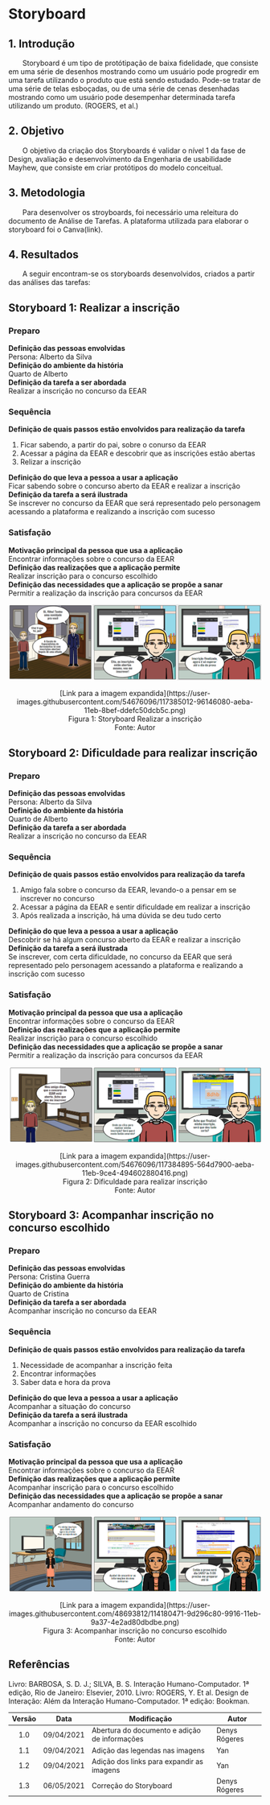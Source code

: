 # Storyboard
## 1. Introdução
&emsp;&emsp;Storyboard é um tipo de protótipação de baixa fidelidade, que consiste em uma série de desenhos mostrando como um usuário pode progredir em uma tarefa utilizando o produto que está sendo estudado. Pode-se tratar de uma série de telas esboçadas, ou de uma série de cenas desenhadas mostrando como um usuário pode desempenhar determinada tarefa utilizando um produto. (ROGERS, et al.)

## 2. Objetivo
&emsp;&emsp;O objetivo da criação dos Storyboards é validar o nível 1 da fase de Design, avaliação e desenvolvimento da Engenharia de usabilidade Mayhew, que consiste em criar protótipos do modelo conceitual.

## 3. Metodologia
&emsp;&emsp;Para desenvolver os stroyboards, foi necessário uma releitura do documento de Análise de Tarefas. A plataforma utilizada para elaborar o storyboard foi o Canva(link).


## 4. Resultados
&emsp;&emsp;A seguir encontram-se os storyboards desenvolvidos, criados a partir das análises das tarefas:
## Storyboard 1: Realizar a inscrição
### Preparo
<b>Definição das pessoas envolvidas</b><br>
Persona: Alberto da Silva<br>
<b>Definição do ambiente da história</b><br>
Quarto de Alberto<br>
<b>Definição da tarefa a ser abordada</b><br>
Realizar a inscrição no concurso da EEAR<br>

### Sequência
<b>Definição de quais passos estão envolvidos para realização da tarefa</b>
1. Ficar sabendo, a partir do pai, sobre o conurso da EEAR<br>
2. Acessar a página da EEAR e descobrir que as inscrições estão abertas<br>
3. Relizar a inscrição<br>

<b>Definição do que leva a pessoa a usar a aplicação</b><br>
Ficar sabendo sobre o concurso aberto da EEAR e realizar a inscrição<br>
<b>Definição da tarefa a será ilustrada</b><br>
Se inscrever no concurso da EEAR que será representado pelo personagem acessando a plataforma e realizando a inscrição com sucesso<br>

### Satisfação
<b>Motivação principal da pessoa que usa a aplicação</b><br>
Encontrar informações sobre o concurso da EEAR<br>
<b>Definição das realizações que a aplicação permite</b><br>
Realizar inscrição para o concurso escolhido<br>
<b>Definição das necessidades que a aplicação se propõe a sanar</b><br>
Permitir a realização da inscrição para concursos da EEAR<br>

![Storyboard-1](../../../assets/imagens/storyboard/Storyboard-1.png)
<center>[Link para a imagem expandida](https://user-images.githubusercontent.com/54676096/117385012-96146080-aeba-11eb-8bef-ddefc50dcb5c.png)</center>
<center>Figura 1: Storyboard Realizar a inscrição</center>
<center>Fonte: Autor</center>


## Storyboard 2: Dificuldade para realizar inscrição
### Preparo
<b>Definição das pessoas envolvidas</b><br>
Persona: Alberto da Silva<br>
<b>Definição do ambiente da história</b><br>
Quarto de Alberto<br>
<b>Definição da tarefa a ser abordada</b><br>
Realizar a inscrição no concurso da EEAR<br>

### Sequência
<b>Definição de quais passos estão envolvidos para realização da tarefa</b>
1. Amigo fala sobre o concurso da EEAR, levando-o a pensar em se inscrever no concurso<br>
2. Acessar a página da EEAR e sentir dificuldade em realizar a inscrição<br>
3. Após realizada a inscrição, há uma dúvida se deu tudo certo<br>

<b>Definição do que leva a pessoa a usar a aplicação</b><br>
Descobrir se há algum concurso aberto da EEAR e realizar a inscrição<br>
<b>Definição da tarefa a será ilustrada</b><br>
Se inscrever, com certa dificuldade, no concurso da EEAR que será representado pelo personagem acessando a plataforma e realizando a inscrição com sucesso<br>

### Satisfação
<b>Motivação principal da pessoa que usa a aplicação</b><br>
Encontrar informações sobre o concurso da EEAR<br>
<b>Definição das realizações que a aplicação permite</b><br>
Realizar inscrição para o concurso escolhido<br>
<b>Definição das necessidades que a aplicação se propõe a sanar</b><br>
Permitir a realização da inscrição para concursos da EEAR<br>

![Storyboard-2](../../../assets/imagens/storyboard/Storyboard-2.png)
<center>[Link para a imagem expandida](https://user-images.githubusercontent.com/54676096/117384895-564d7900-aeba-11eb-9ce4-494602880416.png)</center>
<center>Figura 2: Dificuldade para realizar inscrição</center>
<center>Fonte: Autor</center>

## Storyboard 3: Acompanhar inscrição no concurso escolhido
### Preparo
<b>Definição das pessoas envolvidas</b><br>
Persona: Cristina Guerra<br>
<b>Definição do ambiente da história</b><br>
Quarto de Cristina<br>
<b>Definição da tarefa a ser abordada</b><br>
Acompanhar inscrição no concurso da EEAR<br>

### Sequência
<b>Definição de quais passos estão envolvidos para realização da tarefa</b>
1. Necessidade de acompanhar a inscrição feita<br>
2. Encontrar informações<br>
3. Saber data e hora da prova<br>

<b>Definição do que leva a pessoa a usar a aplicação</b><br>
Acompanhar a situação do concurso<br>
<b>Definição da tarefa a será ilustrada</b><br>
Acompanhar a inscrição no concurso da EEAR escolhido<br>

### Satisfação
<b>Motivação principal da pessoa que usa a aplicação</b><br>
Encontrar informações sobre o concurso da EEAR<br>
<b>Definição das realizações que a aplicação permite</b><br>
Acompanhar inscrição para o concurso escolhido<br>
<b>Definição das necessidades que a aplicação se propõe a sanar</b><br>
Acompanhar andamento do concurso<br>

![Storyboard-3](../../../assets/imagens/storyboard/Storyboard-3.png)
<center>[Link para a imagem expandida](https://user-images.githubusercontent.com/48693812/114180471-9d296c80-9916-11eb-9a37-4e2ad80dbdbe.png)</center>
<center>Figura 3: Acompanhar inscrição no concurso escolhido</center>
<center>Fonte: Autor</center>

## Referências
Livro: BARBOSA, S. D. J.; SILVA, B. S. Interação Humano-Computador. 1ª edição, Rio de Janeiro: Elsevier, 2010.
Livro: ROGERS, Y. Et al. Design de Interação: Além da Interação Humano-Computador. 1ª edição: Bookman.

|Versão|Data|Modificação|Autor|
|:-:|--|--|--|
|1.0|09/04/2021|Abertura do documento e adição de informações| Denys Rógeres |
|1.1| 09/04/2021| Adição das legendas nas imagens | Yan |
|1.2| 09/04/2021| Adição dos links para expandir as imagens | Yan |
|1.3| 06/05/2021| Correção do Storyboard | Denys Rógeres |